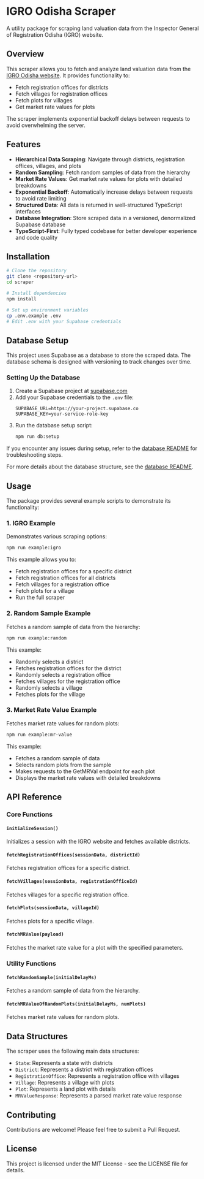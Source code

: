 # IGRO Odisha Scraper

A utility package for scraping land valuation data from the Inspector General of Registration Odisha (IGRO) website.

## Overview

This scraper allows you to fetch and analyze land valuation data from the [IGRO Odisha website](https://igrodisha.gov.in/ViewFeeValue.aspx). It provides functionality to:

- Fetch registration offices for districts
- Fetch villages for registration offices
- Fetch plots for villages
- Get market rate values for plots

The scraper implements exponential backoff delays between requests to avoid overwhelming the server.

## Features

- **Hierarchical Data Scraping**: Navigate through districts, registration offices, villages, and plots
- **Random Sampling**: Fetch random samples of data from the hierarchy
- **Market Rate Values**: Get market rate values for plots with detailed breakdowns
- **Exponential Backoff**: Automatically increase delays between requests to avoid rate limiting
- **Structured Data**: All data is returned in well-structured TypeScript interfaces
- **Database Integration**: Store scraped data in a versioned, denormalized Supabase database
- **TypeScript-First**: Fully typed codebase for better developer experience and code quality

## Installation

```bash
# Clone the repository
git clone <repository-url>
cd scraper

# Install dependencies
npm install

# Set up environment variables
cp .env.example .env
# Edit .env with your Supabase credentials
```

## Database Setup

This project uses Supabase as a database to store the scraped data. The database schema is designed with versioning to track changes over time.

### Setting Up the Database

1. Create a Supabase project at [supabase.com](https://supabase.com)
2. Add your Supabase credentials to the `.env` file:
   ```
   SUPABASE_URL=https://your-project.supabase.co
   SUPABASE_KEY=your-service-role-key
   ```
3. Run the database setup script:
   ```bash
   npm run db:setup
   ```

If you encounter any issues during setup, refer to the [database README](db/README.md) for troubleshooting steps.

For more details about the database structure, see the [database README](db/README.md).

## Usage

The package provides several example scripts to demonstrate its functionality:

### 1. IGRO Example

Demonstrates various scraping options:

```bash
npm run example:igro
```

This example allows you to:
- Fetch registration offices for a specific district
- Fetch registration offices for all districts
- Fetch villages for a registration office
- Fetch plots for a village
- Run the full scraper

### 2. Random Sample Example

Fetches a random sample of data from the hierarchy:

```bash
npm run example:random
```

This example:
- Randomly selects a district
- Fetches registration offices for the district
- Randomly selects a registration office
- Fetches villages for the registration office
- Randomly selects a village
- Fetches plots for the village

### 3. Market Rate Value Example

Fetches market rate values for random plots:

```bash
npm run example:mr-value
```

This example:
- Fetches a random sample of data
- Selects random plots from the sample
- Makes requests to the GetMRVal endpoint for each plot
- Displays the market rate values with detailed breakdowns

## API Reference

### Core Functions

#### `initializeSession()`

Initializes a session with the IGRO website and fetches available districts.

#### `fetchRegistrationOffices(sessionData, districtId)`

Fetches registration offices for a specific district.

#### `fetchVillages(sessionData, registrationOfficeId)`

Fetches villages for a specific registration office.

#### `fetchPlots(sessionData, villageId)`

Fetches plots for a specific village.

#### `fetchMRValue(payload)`

Fetches the market rate value for a plot with the specified parameters.

### Utility Functions

#### `fetchRandomSample(initialDelayMs)`

Fetches a random sample of data from the hierarchy.

#### `fetchMRValueOfRandomPlots(initialDelayMs, numPlots)`

Fetches market rate values for random plots.

## Data Structures

The scraper uses the following main data structures:

- `State`: Represents a state with districts
- `District`: Represents a district with registration offices
- `RegistrationOffice`: Represents a registration office with villages
- `Village`: Represents a village with plots
- `Plot`: Represents a land plot with details
- `MRValueResponse`: Represents a parsed market rate value response

## Contributing

Contributions are welcome! Please feel free to submit a Pull Request.

## License

This project is licensed under the MIT License - see the LICENSE file for details. 